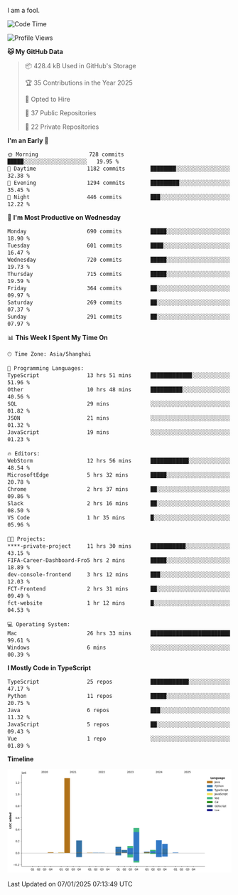 I am a fool.

<!--START_SECTION:waka-->
![Code Time](http://img.shields.io/badge/Code%20Time-2%2C388%20hrs%2043%20mins-blue)

![Profile Views](http://img.shields.io/badge/Profile%20Views-0-blue)

**🐱 My GitHub Data** 

> 📦 428.4 kB Used in GitHub's Storage 
 > 
> 🏆 35 Contributions in the Year 2025
 > 
> 💼 Opted to Hire
 > 
> 📜 37 Public Repositories 
 > 
> 🔑 22 Private Repositories 
 > 
**I'm an Early 🐤** 

```text
🌞 Morning                728 commits         █████░░░░░░░░░░░░░░░░░░░░   19.95 % 
🌆 Daytime                1182 commits        ████████░░░░░░░░░░░░░░░░░   32.38 % 
🌃 Evening                1294 commits        █████████░░░░░░░░░░░░░░░░   35.45 % 
🌙 Night                  446 commits         ███░░░░░░░░░░░░░░░░░░░░░░   12.22 % 
```
📅 **I'm Most Productive on Wednesday** 

```text
Monday                   690 commits         █████░░░░░░░░░░░░░░░░░░░░   18.90 % 
Tuesday                  601 commits         ████░░░░░░░░░░░░░░░░░░░░░   16.47 % 
Wednesday                720 commits         █████░░░░░░░░░░░░░░░░░░░░   19.73 % 
Thursday                 715 commits         █████░░░░░░░░░░░░░░░░░░░░   19.59 % 
Friday                   364 commits         ██░░░░░░░░░░░░░░░░░░░░░░░   09.97 % 
Saturday                 269 commits         ██░░░░░░░░░░░░░░░░░░░░░░░   07.37 % 
Sunday                   291 commits         ██░░░░░░░░░░░░░░░░░░░░░░░   07.97 % 
```


📊 **This Week I Spent My Time On** 

```text
🕑︎ Time Zone: Asia/Shanghai

💬 Programming Languages: 
TypeScript               13 hrs 51 mins      █████████████░░░░░░░░░░░░   51.96 % 
Other                    10 hrs 48 mins      ██████████░░░░░░░░░░░░░░░   40.56 % 
SQL                      29 mins             ░░░░░░░░░░░░░░░░░░░░░░░░░   01.82 % 
JSON                     21 mins             ░░░░░░░░░░░░░░░░░░░░░░░░░   01.32 % 
JavaScript               19 mins             ░░░░░░░░░░░░░░░░░░░░░░░░░   01.23 % 

🔥 Editors: 
WebStorm                 12 hrs 56 mins      ████████████░░░░░░░░░░░░░   48.54 % 
MicrosoftEdge            5 hrs 32 mins       █████░░░░░░░░░░░░░░░░░░░░   20.78 % 
Chrome                   2 hrs 37 mins       ██░░░░░░░░░░░░░░░░░░░░░░░   09.86 % 
Slack                    2 hrs 16 mins       ██░░░░░░░░░░░░░░░░░░░░░░░   08.50 % 
VS Code                  1 hr 35 mins        █░░░░░░░░░░░░░░░░░░░░░░░░   05.96 % 

🐱‍💻 Projects: 
****-private-project     11 hrs 30 mins      ███████████░░░░░░░░░░░░░░   43.15 % 
FIFA-Career-Dashboard-Fro5 hrs 2 mins        █████░░░░░░░░░░░░░░░░░░░░   18.89 % 
dev-console-frontend     3 hrs 12 mins       ███░░░░░░░░░░░░░░░░░░░░░░   12.03 % 
FCT-Frontend             2 hrs 31 mins       ██░░░░░░░░░░░░░░░░░░░░░░░   09.49 % 
fct-website              1 hr 12 mins        █░░░░░░░░░░░░░░░░░░░░░░░░   04.53 % 

💻 Operating System: 
Mac                      26 hrs 33 mins      █████████████████████████   99.61 % 
Windows                  6 mins              ░░░░░░░░░░░░░░░░░░░░░░░░░   00.39 % 
```

**I Mostly Code in TypeScript** 

```text
TypeScript               25 repos            ████████████░░░░░░░░░░░░░   47.17 % 
Python                   11 repos            █████░░░░░░░░░░░░░░░░░░░░   20.75 % 
Java                     6 repos             ███░░░░░░░░░░░░░░░░░░░░░░   11.32 % 
JavaScript               5 repos             ██░░░░░░░░░░░░░░░░░░░░░░░   09.43 % 
Vue                      1 repo              ░░░░░░░░░░░░░░░░░░░░░░░░░   01.89 % 
```



**Timeline**

![Lines of Code chart](https://raw.githubusercontent.com/VeejaLiu/VeejaLiu/master/assets/bar_graph.png)


 Last Updated on 07/01/2025 07:13:49 UTC
<!--END_SECTION:waka-->
